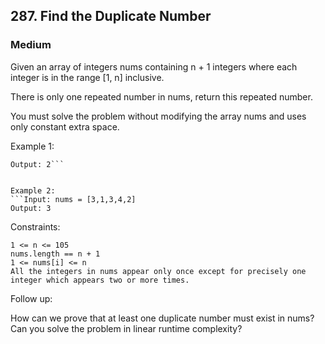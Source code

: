 ## 287. Find the Duplicate Number
### Medium

Given an array of integers nums containing n + 1 integers where each integer is in the range [1, n] inclusive.

There is only one repeated number in nums, return this repeated number.

You must solve the problem without modifying the array nums and uses only constant extra space.
 

Example 1:
```Input: nums = [1,3,4,2,2]
Output: 2```


Example 2:
```Input: nums = [3,1,3,4,2]
Output: 3
 ```

Constraints:
```
1 <= n <= 105
nums.length == n + 1
1 <= nums[i] <= n
All the integers in nums appear only once except for precisely one integer which appears two or more times.
 ```

Follow up:

How can we prove that at least one duplicate number must exist in nums?
Can you solve the problem in linear runtime complexity?

